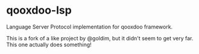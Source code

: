 # qooxdoo-lsp
Language Server Protocol implementation for qooxdoo framework.

This is a fork of a like project by @goldim, but it didn't seem to get very far. This one actually does something!
